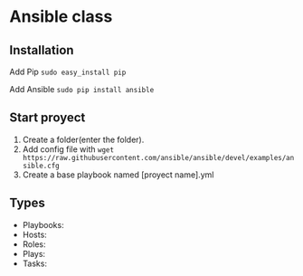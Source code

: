 # Ansible class

## Installation

Add Pip
`sudo easy_install pip`

Add Ansible
`sudo pip install ansible`

## Start proyect

1. Create a folder(enter the folder).
2. Add config file with `wget https://raw.githubusercontent.com/ansible/ansible/devel/examples/ansible.cfg`
3. Create a base playbook named [proyect name].yml

## Types

- Playbooks:
- Hosts:
- Roles:
- Plays:
- Tasks:

